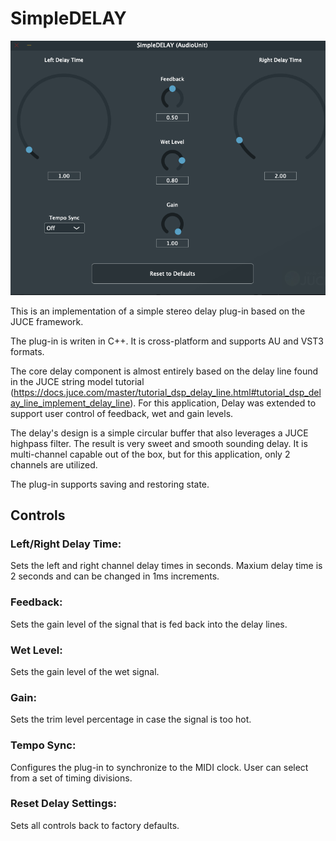 # SimpleDELAY

![Screenshot](./screenshot.png)

This is an implementation of a simple stereo delay plug-in based on the JUCE framework.

The plug-in is writen in C++. It is cross-platform and supports AU and VST3 formats.

The core delay component is almost entirely based on the delay line found in the JUCE string model tutorial 
(https://docs.juce.com/master/tutorial_dsp_delay_line.html#tutorial_dsp_delay_line_implement_delay_line). 
For this application, Delay was extended to support user control of feedback, wet and gain levels.

The delay's design is a simple circular buffer that also leverages a JUCE highpass filter.
The result is very sweet and smooth sounding delay. It is multi-channel capable out of the box, but for this application, only 2 channels are utilized.

The plug-in supports saving and restoring state.

## Controls

### Left/Right Delay Time:

Sets the left and right channel delay times in seconds. Maxium delay time is 2 seconds and can be changed in 1ms increments.

### Feedback:

Sets the gain level of the signal that is fed back into the delay lines.

### Wet Level:

Sets the gain level of the wet signal.

### Gain:

Sets the trim level percentage in case the signal is too hot.

### Tempo Sync:

Configures the plug-in to synchronize to the MIDI clock. User can select from a set of timing divisions.

### Reset Delay Settings:

Sets all controls back to factory defaults.
